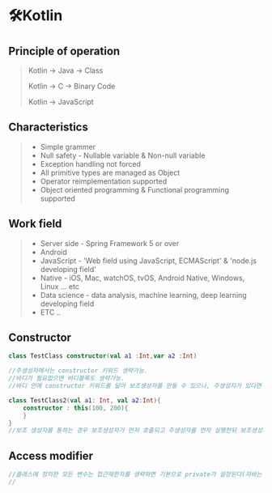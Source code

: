 # 🛠️Kotlin

## Principle of operation

> Kotlin -> Java -> Class
>
> Kotlin -> C -> Binary Code
>
> Kotlin -> JavaScript



## Characteristics

> + Simple grammer
> + Null safety - Nullable variable & Non-null variable
> + Exception handling not forced
> + All primitive types are managed as Object
> + Operator reimplementation supported
> + Object oriented programming & Functional programming supported



## Work field

> + Server side - Spring Framework 5 or over
> + Android
> + JavaScript - 'Web field using JavaScript, ECMAScript' & 'node.js developing field'
> + Native - iOS, Mac, watchOS, tvOS, Android Native, Windows, Linux ... etc
> + Data science - data analysis, machine learning, deep learning developing field
> + ETC ..



## Constructor

`````kotlin
class TestClass constructor(val a1 :Int,var a2 :Int)

//주생성자에서는 constructor 키워드 생략가능.
//바디가 필요없으면 바디블록도 생략가능.
//바디 안에 constructor 키워드를 달아 보조생성자를 만들 수 있으나, 주생성자가 있다면 주생설자를 호출해줘야함.

class TestClass2(val a1: Int, val a2:Int){
    constructor : this(100, 200){
    }
}
//보조 생성자를 통하는 경우 보조생성자가 먼저 호출되고 주생성자를 먼저 실행한뒤 보조생성자의 블록이 실행된다.
`````



## Access modifier

`````kotlin
//클래스에 정의한 모든 변수는 접근제한자를 생략하면 기본으로 private가 설정된다(자바는 기본 public인 것과 상반됨).
//
`````









